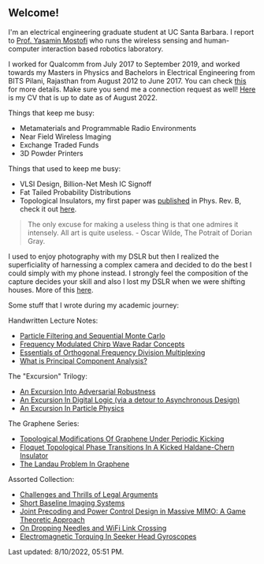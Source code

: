 ## Welcome!

I'm an electrical engineering graduate student at UC Santa Barbara. I report to [Prof. Yasamin Mostofi](https://www.ece.ucsb.edu/~ymostofi/) who runs the wireless sensing and human-computer interaction based robotics laboratory. 

I worked for Qualcomm from July 2017 to September 2019, and worked towards my Masters in Physics and Bachelors in Electrical Engineering from BITS Pilani, Rajasthan from August 2012 to June 2017. You can check [this](https://www.linkedin.com/in/apallapr/) for more details. Make sure you send me a connection request as well! [Here](https://github.com/apallaprolu/apallaprolu.github.io/raw/master/Anurag_Pallaprolu_CV.pdf) is my CV that is up to date as of August 2022.

Things that keep me busy:
- Metamaterials and Programmable Radio Environments
- Near Field Wireless Imaging
- Exchange Traded Funds
- 3D Powder Printers

Things that used to keep me busy:
- VLSI Design, Billion-Net Mesh IC Signoff
- Fat Tailed Probability Distributions
- Topological Insulators, my first paper was [published](https://journals.aps.org/prb/abstract/10.1103/PhysRevB.97.085405) in Phys. Rev. B, check it out [here](https://arxiv.org/pdf/1709.08354.pdf).
 
 > The only excuse for making a useless thing is that one admires it intensely. All art is quite useless. - Oscar Wilde, The Potrait of Dorian Gray.

I used to enjoy photography with my DSLR but then I realized the superficiality of harnessing a complex camera and decided to do the best I could simply with my phone instead. I strongly feel the composition of the capture decides your skill and also I lost my DSLR when we were shifting houses. More of this [here](https://www.flickr.com/photos/105114536@N07/).

Some stuff that I wrote during my academic journey:

Handwritten Lecture Notes:
 - [Particle Filtering and Sequential Monte Carlo](https://github.com/apallaprolu/apallaprolu.github.io/raw/master/Particle_Filtering_Sequential_Monte_Carlo.pdf)
 - [Frequency Modulated Chirp Wave Radar Concepts](https://github.com/apallaprolu/apallaprolu.github.io/raw/master/FMCW_Radar_Notes.pdf)
 - [Essentials of Orthogonal Frequency Division Multiplexing](https://github.com/apallaprolu/apallaprolu.github.io/raw/master/OFDM_Lecture_Notes.pdf)
 - [What is Principal Component Analysis?](https://github.com/apallaprolu/apallaprolu.github.io/raw/master/PCA_Theory_Lecture_Notes.pdf)

The "Excursion" Trilogy:
 - [An Excursion Into Adversarial Robustness](https://github.com/apallaprolu/apallaprolu.github.io/raw/master/UCSB.pdf)
 - [An Excursion In Digital Logic (via a detour to Asynchronous Design)](https://github.com/apallaprolu/apallaprolu.github.io/raw/master/ST.pdf)
 - [An Excursion In Particle Physics](https://github.com/apallaprolu/apallaprolu.github.io/raw/master/PRL.pdf)
 
The Graphene Series:
  - [Topological Modifications Of Graphene Under Periodic Kicking](https://github.com/apallaprolu/apallaprolu.github.io/raw/master/THESIS.pdf)
  - [Floquet Topological Phase Transitions In A Kicked Haldane-Chern Insulator](https://arxiv.org/abs/1709.08354)
  - [The Landau Problem In Graphene](https://github.com/apallaprolu/apallaprolu.github.io/raw/master/IISC.pdf)
 
Assorted Collection:
 - [Challenges and Thrills of Legal Arguments](https://github.com/apallaprolu/apallaprolu.github.io/raw/master/CATOLA.pdf)
 - [Short Baseline Imaging Systems](https://github.com/apallaprolu/apallaprolu.github.io/raw/master/SBS.pdf)
 - [Joint Precoding and Power Control Design in Massive MIMO: A Game Theoretic Approach](https://github.com/apallaprolu/apallaprolu.github.io/raw/master/JP.pdf)
 - [On Dropping Needles and WiFi Link Crossing](https://arxiv.org/abs/1912.11366)
 - [Electromagnetic Torquing In Seeker Head Gyroscopes](https://github.com/apallaprolu/apallaprolu.github.io/raw/master/APOGEE.pdf)


Last updated: 8/10/2022, 05:51 PM.

